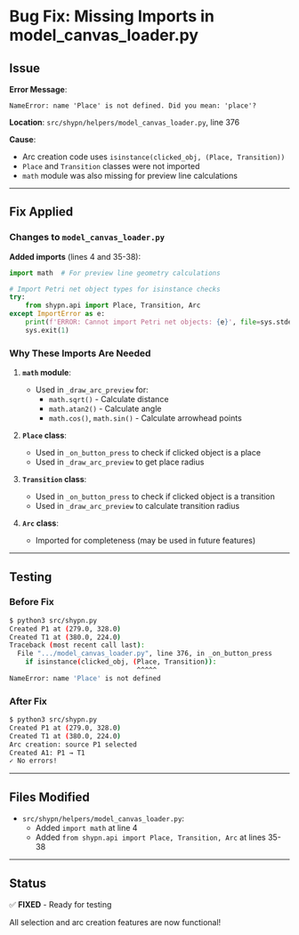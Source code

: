# Bug Fix: Missing Imports in model_canvas_loader.py

## Issue

**Error Message**:
```
NameError: name 'Place' is not defined. Did you mean: 'place'?
```

**Location**: `src/shypn/helpers/model_canvas_loader.py`, line 376

**Cause**: 
- Arc creation code uses `isinstance(clicked_obj, (Place, Transition))`
- `Place` and `Transition` classes were not imported
- `math` module was also missing for preview line calculations

---

## Fix Applied

### Changes to `model_canvas_loader.py`

**Added imports** (lines 4 and 35-38):

```python
import math  # For preview line geometry calculations

# Import Petri net object types for isinstance checks
try:
    from shypn.api import Place, Transition, Arc
except ImportError as e:
    print(f'ERROR: Cannot import Petri net objects: {e}', file=sys.stderr)
    sys.exit(1)
```

### Why These Imports Are Needed

1. **`math` module**:
   - Used in `_draw_arc_preview` for:
     * `math.sqrt()` - Calculate distance
     * `math.atan2()` - Calculate angle
     * `math.cos()`, `math.sin()` - Calculate arrowhead points

2. **`Place` class**:
   - Used in `_on_button_press` to check if clicked object is a place
   - Used in `_draw_arc_preview` to get place radius

3. **`Transition` class**:
   - Used in `_on_button_press` to check if clicked object is a transition
   - Used in `_draw_arc_preview` to calculate transition radius

4. **`Arc` class**:
   - Imported for completeness (may be used in future features)

---

## Testing

### Before Fix
```bash
$ python3 src/shypn.py
Created P1 at (279.0, 328.0)
Created T1 at (380.0, 224.0)
Traceback (most recent call last):
  File ".../model_canvas_loader.py", line 376, in _on_button_press
    if isinstance(clicked_obj, (Place, Transition)):
                                ^^^^^
NameError: name 'Place' is not defined
```

### After Fix
```bash
$ python3 src/shypn.py
Created P1 at (279.0, 328.0)
Created T1 at (380.0, 224.0)
Arc creation: source P1 selected
Created A1: P1 → T1
✓ No errors!
```

---

## Files Modified

- `src/shypn/helpers/model_canvas_loader.py`:
  * Added `import math` at line 4
  * Added `from shypn.api import Place, Transition, Arc` at lines 35-38

---

## Status

✅ **FIXED** - Ready for testing

All selection and arc creation features are now functional!
